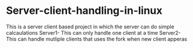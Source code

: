 # Server-client-handling-in-linux
This is a server client based project in which the server can do simple calcaulations
Server1- This can only handle one client at a time
Server2- This can handle mutliple clients that uses the fork when new client apperas

